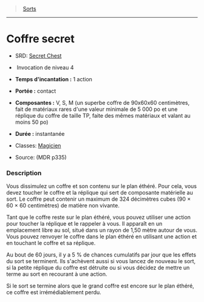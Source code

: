 ﻿---
!SpellItem
Family: SpellHD
Name: Coffre secret
AltName: '[Secret Chest](srd_spells_secret_chest.md)'
Type: Invocation
Level: 4
CastingTime: 1 action
Range: contact
Components: V, S, M (un superbe coffre de 90x60x60 centimètres, fait de matériaux rares d'une valeur minimale de 5 000 po et une réplique du coffre de taille TP, faite des mêmes matériaux et valant au moins 50 po)
Duration: instantanée
Classes: '[Magicien](hd_wizard.md)'
Source: (MDR p335)
Id: spells_hd.md#coffre-secret
ParentLink: spells_hd.md#sorts
ParentName: Sorts
NameLevel: 1
Attributes: {}
---
> [Sorts](hd_spells.md)

---

# Coffre secret

- SRD: [Secret Chest](srd_spells_secret_chest.md)

-  Invocation de niveau 4

- **Temps d'incantation :** 1 action

- **Portée :** contact

- **Composantes :** V, S, M (un superbe coffre de 90x60x60 centimètres, fait de matériaux rares d'une valeur minimale de 5 000 po et une réplique du coffre de taille TP, faite des mêmes matériaux et valant au moins 50 po)

- **Durée :** instantanée

- Classes: [Magicien](hd_wizard.md)

- Source: (MDR p335)

### Description

Vous dissimulez un coffre et son contenu sur le plan éthéré. Pour cela, vous devez toucher le coffre et la réplique qui sert de composante matérielle au sort. Le coffre peut contenir un maximum de 324 décimètres cubes (90 × 60 × 60 centimètres) de matière non vivante.

Tant que le coffre reste sur le plan éthéré, vous pouvez utiliser une action pour toucher la réplique et le rappeler à vous. Il apparaît en un emplacement libre au sol, situé dans un rayon de 1,50 mètre autour de vous. Vous pouvez renvoyer le coffre dans le plan éthéré en utilisant une action et en touchant le coffre et sa réplique.

Au bout de 60 jours, il y a 5 % de chances cumulatifs par jour que les effets du sort se terminent. Ils s'achèvent aussi si vous lancez de nouveau le sort, si la petite réplique du coffre est détruite ou si vous décidez de mettre un terme au sort en recourant à une action.

Si le sort se termine alors que le grand coffre est encore sur le plan éthéré, ce coffre est irrémédiablement perdu.

